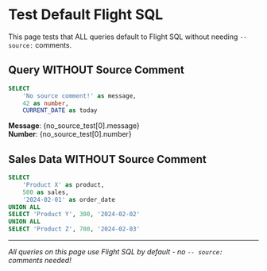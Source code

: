 # Test Default Flight SQL

This page tests that ALL queries default to Flight SQL without needing `-- source:` comments.

## Query WITHOUT Source Comment

```sql no_source_test
SELECT 
    'No source comment!' as message,
    42 as number,
    CURRENT_DATE as today
```

<DataTable data={no_source_test} />

**Message**: {no_source_test[0].message}  
**Number**: {no_source_test[0].number}

## Sales Data WITHOUT Source Comment

```sql sales_without_source
SELECT 
    'Product X' as product,
    500 as sales,
    '2024-02-01' as order_date
UNION ALL
SELECT 'Product Y', 300, '2024-02-02'
UNION ALL
SELECT 'Product Z', 700, '2024-02-03'
```

<LineChart data={sales_without_source} x=order_date y=sales series=product />

---

*All queries on this page use Flight SQL by default - no `-- source:` comments needed!*